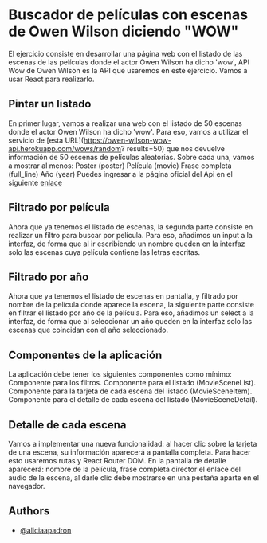 # Buscador de películas con escenas de Owen Wilson diciendo "WOW"

El ejercicio consiste en desarrollar una página web con el listado de las escenas de las películas donde el
actor Owen Wilson ha dicho 'wow', API Wow de Owen Wilson es la API que usaremos en este ejercicio.
Vamos a usar React para realizarlo.

## Pintar un listado

En primer lugar, vamos a realizar una web con el listado de 50 escenas donde el actor Owen Wilson ha
dicho 'wow'.
Para eso, vamos a utilizar el servicio de [esta URL](https://owen-wilson-wow-api.herokuapp.com/wows/random?
results=50) que nos devuelve información de 50 escenas de películas aleatorias. Sobre cada una, vamos a
mostrar al menos:
Poster (poster)
Película (movie)
Frase completa (full_line)
Año (year)
Puedes ingresar a la página oficial del Api en el siguiente [enlace](https://owen-wilson-wow-api.herokuapp.com/)

## Filtrado por película

Ahora que ya tenemos el listado de escenas, la segunda parte consiste en realizar un filtro para buscar por
película. Para eso, añadimos un input a la interfaz, de forma que al ir escribiendo un nombre queden en la
interfaz solo las escenas cuya película contiene las letras escritas.

## Filtrado por año

Ahora que ya tenemos el listado de escenas en pantalla, y filtrado por nombre de la película donde aparece
la escena, la siguiente parte consiste en filtrar el listado por año de la película. Para eso, añadimos un
select a la interfaz, de forma que al seleccionar un año queden en la interfaz solo las escenas que
coincidan con el año seleccionado.

## Componentes de la aplicación

La aplicación debe tener los siguientes componentes como mínimo:
Componente para los filtros.
Componente para el listado (MovieSceneList).
Componente para la tarjeta de cada escena del listado (MovieSceneItem).
Componente para el detalle de cada escena del listado (MovieSceneDetail).

## Detalle de cada escena

Vamos a implementar una nueva funcionalidad: al hacer clic sobre la tarjeta de una escena, su información
aparecerá a pantalla completa. Para hacer esto usaremos rutas y React Router DOM. En la pantalla de
detalle aparecerá:
nombre de la película,
frase completa
director
el enlace del audio de la escena, al darle clic debe mostrarse en una pestaña aparte en el navegador.

## Authors

- [@aliciaapadron](https://github.com/aliciaapadron)
